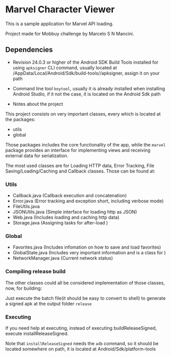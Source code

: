 # Marvel Character Viewer

This is a sample application for Marvel API loading.

Project made for Mobbuy challenge by Marcelo S N Mancini.

## Dependencies

- Revision 24.0.3 or higher of the Android SDK Build Tools installed for using `apksigner` CLI command, usually
located at <User>/AppData/Local/Android/Sdk/build-tools/<version>/apksigner, assign it on your path
- Command line tool `keytool`, usually it is already installed when installing Android Studio, if it not the case,
it is located on the Android Sdk path

- Notes about the project

This project consists on very important classes, every which is located at the packages:

- utils
- global

Those packages includes the core functionality of the app, while the `marvel` package provides an interface for
implementing views and receiving external data for serialization.

The most used classes are for Loading HTTP data, Error Tracking, File Saving/Loading/Caching and Callback classes. Those can be found at:

### Utils

- Callback.java (Callback execution and concatenation)
- Error.java (Error tracking and exception short, including verbose mode)
- FileUtils.java
- JSONUtils.java (Simple interface for loading http as JSON)
- Web.java (Includes loading and caching http data)
- Storage.java (Assigning tasks for after-load )
  
### Global

- Favorites.java (Includes infomation on how to save and load favorites)
- GlobalState.java (Includes very important information and is a class for )
- NetworkManager.java (Current network status)


### Compiling release build

The other classes could all be considered implementation of those classes, now, for building:

Just execute the batch file(it should be easy to convert to shell) to generate a signed apk at the output folder `release`


### Executing

If you need help at executing, instead of executing buildReleaseSigned, execute installReleaseSigned.

Note that `installReleaseSigned` needs the `adb` command, so it should be located somewhere on path, it is located at Android/Sdk/platform-tools